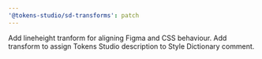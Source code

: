 ```yaml
---
'@tokens-studio/sd-transforms': patch
---
```


Add lineheight tranform for aligning Figma and CSS behaviour. Add transform to assign Tokens Studio description to Style Dictionary comment.

